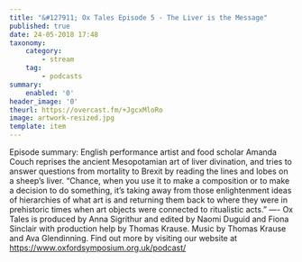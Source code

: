 ```yaml
---
title: "&#127911; Ox Tales Episode 5 - The Liver is the Message"
published: true
date: 24-05-2018 17:48
taxonomy:
    category:
        - stream
    tag:
        - podcasts
summary:
    enabled: '0'
header_image: '0'
theurl: https://overcast.fm/+JgcxMloRo
image: artwork-resized.jpg
template: item
---
```

 
Episode summary: English performance artist and food scholar Amanda Couch reprises the ancient Mesopotamian art of liver divination, and tries to answer questions from mortality to Brexit by reading the lines and lobes on a sheep’s liver. “Chance, when you use it to make a composition or to make a decision to do something, it’s taking away from those enlightenment ideas of hierarchies of what art is and returning them back to where they were in prehistoric times when art objects were connected to ritualistic acts.” —- Ox Tales is produced by Anna Sigrithur and edited by Naomi Duguid and Fiona Sinclair with production help by Thomas Krause. Music by Thomas Krause and Ava Glendinning. Find out more by visiting our website at https://www.oxfordsymposium.org.uk/podcast/
